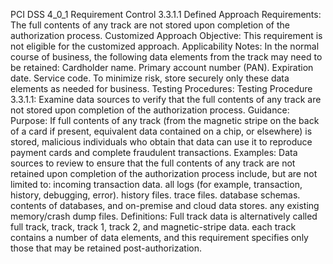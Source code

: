 PCI DSS 4_0_1 Requirement Control 3.3.1.1 Defined Approach Requirements: The full contents of any track are not stored upon completion of the authorization process. Customized Approach Objective: This requirement is not eligible for the customized approach. Applicability Notes: In the normal course of business, the following data elements from the track may need to be retained: Cardholder name. Primary account number (PAN). Expiration date. Service code. To minimize risk, store securely only these data elements as needed for business. Testing Procedures: Testing Procedure 3.3.1.1: Examine data sources to verify that the full contents of any track are not stored upon completion of the authorization process. Guidance: Purpose: If full contents of any track (from the magnetic stripe on the back of a card if present, equivalent data contained on a chip, or elsewhere) is stored, malicious individuals who obtain that data can use it to reproduce payment cards and complete fraudulent transactions. Examples: Data sources to review to ensure that the full contents of any track are not retained upon completion of the authorization process include, but are not limited to: incoming transaction data. all logs (for example, transaction, history, debugging, error). history files. trace files. database schemas. contents of databases, and on-premise and cloud data stores. any existing memory/crash dump files. Definitions: Full track data is alternatively called full track, track, track 1, track 2, and magnetic-stripe data. each track contains a number of data elements, and this requirement specifies only those that may be retained post-authorization.